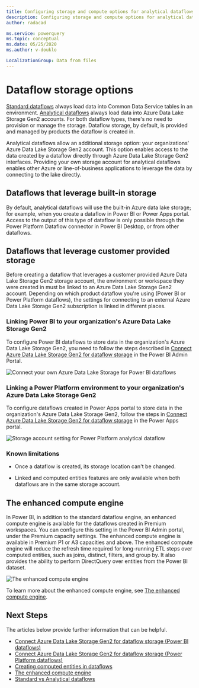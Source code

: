 ```yaml
---
title: Configuring storage and compute options for analytical dataflows
description: Configuring storage and compute options for analytical dataflows
author: radacad

ms.service: powerquery
ms.topic: conceptual
ms.date: 05/25/2020
ms.author: v-douklo

LocalizationGroup: Data from files
---
```


# Dataflow storage options

[Standard dataflows](understanding-differences-between-analytical-standard-dataflows.md) always load data into Common Data Service tables in an environment. [Analytical dataflows](understanding-differences-between-analytical-standard-dataflows.md) always load data into Azure Data Lake Storage Gen2 accounts. For both dataflow types, there's no need to provision or manage the storage. Dataflow storage, by default, is provided and managed by products the dataflow is created in.

Analytical dataflows allow an additional storage option: your organizations' Azure Data Lake Storage Gen2 account. This option enables access to the data created by a dataflow directly through Azure Data Lake Storage Gen2 interfaces. Providing your own storage account for analytical dataflows enables other Azure or line-of-business applications to leverage the data by connecting to the lake directly.

## Dataflows that leverage built-in storage

By default, analytical dataflows will use the built-in Azure data lake storage; for example, when you create a dataflow in Power BI or Power Apps portal. Access to the output of this type of dataflow is only possible through the Power Platform Dataflow connector in Power BI Desktop, or from other dataflows.

## Dataflows that leverage customer provided storage

Before creating a dataflow that leverages a customer provided Azure Data Lake Storage Gen2 storage account, the environment or workspace they were created in must be linked to an Azure Data Lake Storage Gen2 account. Depending on which product dataflow you're using (Power BI or Power Platform dataflows), the settings for connecting to an external Azure Data Lake Storage Gen2 subscription is linked in different places.

### Linking Power BI to your organization's Azure Data Lake Storage Gen2

To configure Power BI dataflows to store data in the organization's Azure Data Lake Storage Gen2, you need to follow the steps described in [Connect Azure Data Lake Storage Gen2 for dataflow storage](https://docs.microsoft.com/power-bi/transform-model/service-dataflows-connect-azure-data-lake-storage-gen2) in the Power BI Admin Portal.

![Connect your own Azure Data Lake Storage for Power BI dataflows](https://docs.microsoft.com/power-bi/transform-model/media/service-dataflows-connect-azure-data-lake-storage-gen2/dataflows-connect-08b.png)

### Linking a Power Platform environment to your organization's Azure Data Lake Storage Gen2

To configure dataflows created in Power Apps portal to store data in the organization's Azure Data Lake Storage Gen2, follow the steps in [Connect Azure Data Lake Storage Gen2 for dataflow storage](https://docs.microsoft.com/powerapps/maker/common-data-service/connect-azure-data-lake-storage-for-dataflow) in the Power Apps portal.

![Storage account setting for Power Platform analytical dataflow](https://docs.microsoft.com/powerapps/maker/common-data-service/media/select-storage-account.png)

### Known limitations

* Once a dataflow is created, its storage location can't be changed.

* Linked and computed entities features are only available when both dataflows are in the same storage account.

## The enhanced compute engine

In Power BI, in addition to the standard dataflow engine, an enhanced compute engine is available for the dataflows created in Premium workspaces. You can configure this setting in the Power BI Admin portal, under the Premium capacity settings. The enhanced compute engine is available in Premium P1 or A3 capacities and above. The enhanced compute engine will reduce the refresh time required for long-running ETL steps over computed entities, such as joins, distinct, filters, and group by. It also provides the ability to perform DirectQuery over entities from the Power BI dataset.

![The enhanced compute engine](https://docs.microsoft.com/power-bi/transform-model/media/service-dataflows-enhanced-compute-engine/enhanced-compute-engine-01.png)

To learn more about the enhanced compute engine, see [The enhanced compute engine](https://docs.microsoft.com/power-bi/transform-model/service-dataflows-enhanced-compute-engine).

## Next Steps

The articles below provide further information that can be helpful.

- [Connect Azure Data Lake Storage Gen2 for dataflow storage (Power BI dataflows)](https://docs.microsoft.com/power-bi/service-dataflows-connect-azure-data-lake-storage-gen2
  )
- [Connect Azure Data Lake Storage Gen2 for dataflow storage (Power Platform dataflows)](https://docs.microsoft.com/powerapps/maker/common-data-service/connect-azure-data-lake-storage-for-dataflow)
- [Creating computed entities in dataflows](computed-entities.md)
- [The enhanced compute engine](https://docs.microsoft.com/power-bi/transform-model/service-dataflows-enhanced-compute-engine)
- [Standard vs Analytical dataflows](understanding-differences-between-analytical-standard-dataflows.md)
